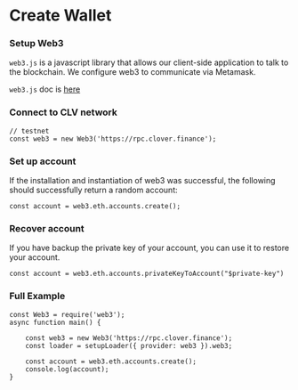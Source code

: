 # Create Wallet

### Setup Web3 <a id="setup-web3"></a>

`web3.js` is a javascript library that allows our client-side application to talk to the blockchain. We configure web3 to communicate via Metamask.

`web3.js` doc is [here](https://web3js.readthedocs.io/en/v1.2.2/getting-started.html#adding-web3-js)

### Connect to CLV network <a id="connect-to-bsc-network"></a>

```text
// testnet
const web3 = new Web3('https://rpc.clover.finance');
```

### Set up account <a id="set-up-account"></a>

If the installation and instantiation of web3 was successful, the following should successfully return a random account:

```text
const account = web3.eth.accounts.create();
```

### Recover account <a id="recover-account"></a>

If you have backup the private key of your account, you can use it to restore your account.

```text
const account = web3.eth.accounts.privateKeyToAccount("$private-key")
```

### Full Example <a id="full-example"></a>

```text
const Web3 = require('web3');
async function main() {

    const web3 = new Web3('https://rpc.clover.finance');
    const loader = setupLoader({ provider: web3 }).web3;

    const account = web3.eth.accounts.create();
    console.log(account);
}
```

